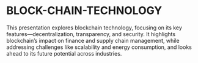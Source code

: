 # BLOCK-CHAIN-TECHNOLOGY
This presentation explores blockchain technology, focusing on its key features—decentralization, transparency, and security. It highlights blockchain’s impact on finance and supply chain management, while addressing challenges like scalability and energy consumption, and looks ahead to its future potential across industries.
